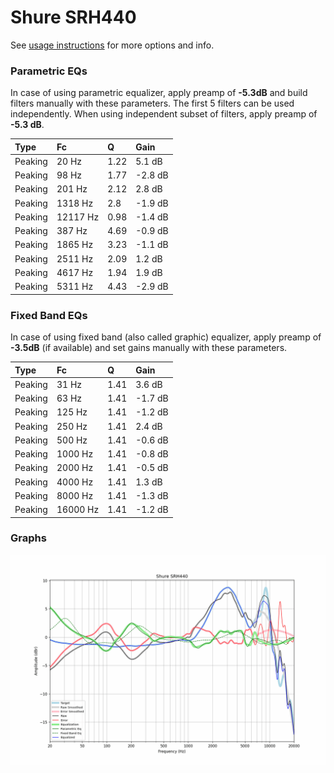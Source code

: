 # Shure SRH440
See [usage instructions](https://github.com/jaakkopasanen/AutoEq#usage) for more options and info.

### Parametric EQs
In case of using parametric equalizer, apply preamp of **-5.3dB** and build filters manually
with these parameters. The first 5 filters can be used independently.
When using independent subset of filters, apply preamp of **-5.3 dB**.

| Type    | Fc       |    Q | Gain    |
|:--------|:---------|:-----|:--------|
| Peaking | 20 Hz    | 1.22 | 5.1 dB  |
| Peaking | 98 Hz    | 1.77 | -2.8 dB |
| Peaking | 201 Hz   | 2.12 | 2.8 dB  |
| Peaking | 1318 Hz  | 2.8  | -1.9 dB |
| Peaking | 12117 Hz | 0.98 | -1.4 dB |
| Peaking | 387 Hz   | 4.69 | -0.9 dB |
| Peaking | 1865 Hz  | 3.23 | -1.1 dB |
| Peaking | 2511 Hz  | 2.09 | 1.2 dB  |
| Peaking | 4617 Hz  | 1.94 | 1.9 dB  |
| Peaking | 5311 Hz  | 4.43 | -2.9 dB |

### Fixed Band EQs
In case of using fixed band (also called graphic) equalizer, apply preamp of **-3.5dB**
(if available) and set gains manually with these parameters.

| Type    | Fc       |    Q | Gain    |
|:--------|:---------|:-----|:--------|
| Peaking | 31 Hz    | 1.41 | 3.6 dB  |
| Peaking | 63 Hz    | 1.41 | -1.7 dB |
| Peaking | 125 Hz   | 1.41 | -1.2 dB |
| Peaking | 250 Hz   | 1.41 | 2.4 dB  |
| Peaking | 500 Hz   | 1.41 | -0.6 dB |
| Peaking | 1000 Hz  | 1.41 | -0.8 dB |
| Peaking | 2000 Hz  | 1.41 | -0.5 dB |
| Peaking | 4000 Hz  | 1.41 | 1.3 dB  |
| Peaking | 8000 Hz  | 1.41 | -1.3 dB |
| Peaking | 16000 Hz | 1.41 | -1.2 dB |

### Graphs
![](./Shure%20SRH440.png)